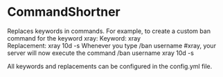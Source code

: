 # CommandShortner
Replaces keywords in commands. 
For example, to create a custom ban command for the keyword xray:
	Keyword: xray	
	Replacement: xray 10d -s
Whenever you type /ban username #xray, your server will now execute the command /ban username xray 10d -s

All keywords and replacements can be configured in the config.yml file.
  
